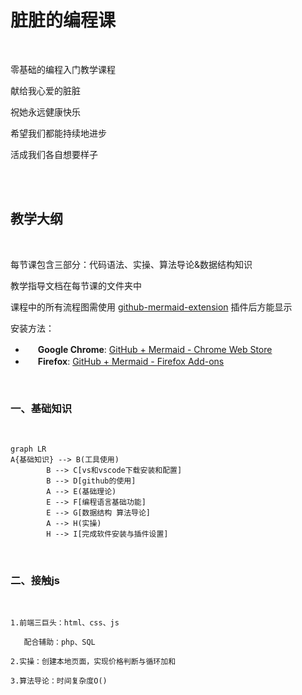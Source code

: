 # 脏脏的编程课

<br/>

零基础的编程入门教学课程

献给我心爱的脏脏

祝她永远健康快乐

希望我们都能持续地进步

活成我们各自想要样子

<br/>

<br/>

## 教学大纲

<br/>

每节课包含三部分：代码语法、实操、算法导论&数据结构知识

教学指导文档在每节课的文件夹中

课程中的所有流程图需使用 [github-mermaid-extension](https://github.com/BackMarket/github-mermaid-extension) 插件后方能显示

安装方法：

- <img height="16" src="./resources/icons/chrome.svg"> **Google Chrome**: [GitHub + Mermaid - Chrome Web Store](https://chrome.google.com/webstore/detail/github-%20-mermaid/goiiopgdnkogdbjmncgedmgpoajilohe)
- <img height="16" src="./resources/icons/firefox.svg"> **Firefox**: [GitHub + Mermaid - Firefox Add-ons](https://addons.mozilla.org/en-GB/firefox/addon/github-mermaid/)

<br/>

### 一、基础知识

<br/>

```mermaid
graph LR
A{基础知识} --> B(工具使用)
        B --> C[vs和vscode下载安装和配置]
        B --> D[github的使用]
        A --> E(基础理论)
        E --> F[编程语言基础功能]
        E --> G[数据结构 算法导论]
        A --> H(实操)
        H --> I[完成软件安装与插件设置]
```

<br/>

### 二、接触js

<br/>

    1.前端三巨头：html、css、js

       配合辅助：php、SQL

    2.实操：创建本地页面，实现价格判断与循环加和

    3.算法导论：时间复杂度O()